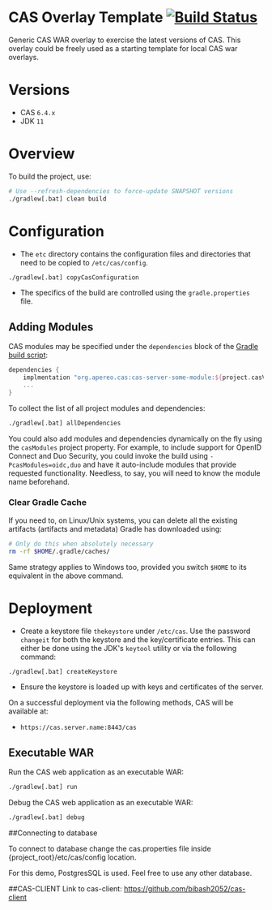 CAS Overlay Template [![Build Status](https://travis-ci.org/apereo/cas-overlay-template.svg?branch=master)](https://travis-ci.org/apereo/cas-overlay-template)
=======================

Generic CAS WAR overlay to exercise the latest versions of CAS. This overlay could be freely used as a starting template for local CAS war overlays.

# Versions

- CAS `6.4.x`
- JDK `11`

# Overview

To build the project, use:

```bash
# Use --refresh-dependencies to force-update SNAPSHOT versions
./gradlew[.bat] clean build
```

# Configuration

- The `etc` directory contains the configuration files and directories that need to be copied to `/etc/cas/config`.

```bash
./gradlew[.bat] copyCasConfiguration
```

- The specifics of the build are controlled using the `gradle.properties` file.

## Adding Modules

CAS modules may be specified under the `dependencies` block of the [Gradle build script](build.gradle):

```gradle
dependencies {
    implmentation "org.apereo.cas:cas-server-some-module:${project.casVersion}"
    ...
}
```

To collect the list of all project modules and dependencies:

```bash
./gradlew[.bat] allDependencies
```

You could also add modules and dependencies dynamically on the fly using the `casModules` project property. For example, to include support for OpenID Connect and Duo Security, you could invoke the build using `-PcasModules=oidc,duo` and have it auto-include modules that provide requested functionality. Needless, to say, you will need to know the module name beforehand.

### Clear Gradle Cache

If you need to, on Linux/Unix systems, you can delete all the existing artifacts (artifacts and metadata) Gradle has downloaded using:

```bash
# Only do this when absolutely necessary
rm -rf $HOME/.gradle/caches/
```

Same strategy applies to Windows too, provided you switch `$HOME` to its equivalent in the above command.

# Deployment

- Create a keystore file `thekeystore` under `/etc/cas`. Use the password `changeit` for both the keystore and the key/certificate entries. This can either be done using the JDK's `keytool` utility or via the following command:

```bash
./gradlew[.bat] createKeystore
```

- Ensure the keystore is loaded up with keys and certificates of the server.

On a successful deployment via the following methods, CAS will be available at:

* `https://cas.server.name:8443/cas`

## Executable WAR

Run the CAS web application as an executable WAR:

```bash
./gradlew[.bat] run
```

Debug the CAS web application as an executable WAR:

```bash
./gradlew[.bat] debug
```
##Connecting to database

To connect to database change the cas.properties file inside {project_root}/etc/cas/config location.

For this demo, PostgresSQL is used. Feel free to use any other database.

##CAS-CLIENT
Link to cas-client: https://github.com/bibash2052/cas-client